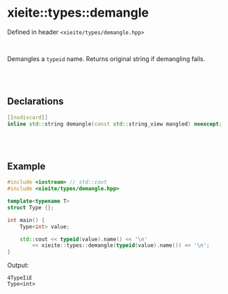 # xieite::types::demangle
Defined in header `<xieite/types/demangle.hpp>`

<br/>

Demangles a `typeid` name. Returns original string if demangling fails.

<br/><br/>

## Declarations
```cpp
[[nodiscard]]
inline std::string demangle(const std::string_view mangled) noexcept;
```

<br/><br/>

## Example
```cpp
#include <iostream> // std::cout
#include <xieite/types/demangle.hpp>

template<typename T>
struct Type {};

int main() {
	Type<int> value;

	std::cout << typeid(value).name() << '\n'
		<< xieite::types::demangle(typeid(value).name()) << '\n';
}
```
Output:
```
4TypeIiE
Type<int>
```
